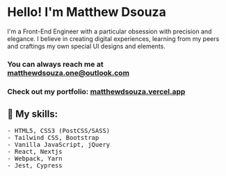 # Hello! I'm Matthew Dsouza

I'm a Front-End Engineer with a particular obsession with precision and elegance. I believe in creating digital experiences, learning from my peers and craftings my own special UI designs and elements.

### You can always reach me at **matthewdsouza.one@outlook.com**

### Check out my portfolio: [matthewdsouza.vercel.app](https://matthewdsouza.vercel.app)

## :rocket: My skills:

<pre>
- HTML5, CSS3 (PostCSS/SASS)
- Tailwind CSS, Bootstrap
- Vanilla JavaScript, jQuery
- React, Nextjs
- Webpack, Yarn
- Jest, Cypress
</pre>
